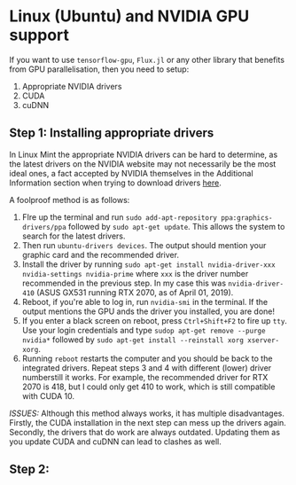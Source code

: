 # Linux (Ubuntu) and NVIDIA GPU support

If you want to use `tensorflow-gpu`, `Flux.jl` or any other library that benefits from GPU parallelisation, then you need to setup:

1. Appropriate NVIDIA drivers
2. CUDA
3. cuDNN

## Step 1: Installing appropriate drivers

In Linux Mint the appropriate NVIDIA drivers can be hard to determine, as the latest drivers on the NVIDIA website may not necessarily be the most ideal ones, a fact accepted by NVIDIA themselves in the Additional Information section when trying to download drivers [here](https://www.nvidia.com/Download/index.aspx?lang=en-us).

A foolproof method is as follows:

1. FIre up the terminal and run `sudo add-apt-repository ppa:graphics-drivers/ppa` followed by `sudo apt-get update`. This allows the system to search for the latest drivers.
2. Then run `ubuntu-drivers devices`. The output should mention your graphic card and the recommended driver.
3. Install the driver by running `sudo apt-get install nvidia-driver-xxx nvidia-settings nvidia-prime` where `xxx` is the driver number recommended in the previous step. In my case this was `nvidia-driver-410` (ASUS GX531 running RTX 2070, as of April 01, 2019).
4. Reboot, if you're able to log in, run `nvidia-smi` in the terminal. If the output mentions the GPU ands the driver you installed, you are done!
5. If you enter a black screen on reboot, press `Ctrl+Shift+F2` to fire up `tty`. Use your login credentials and type 
`sudop apt-get remove --purge nvidia*` followed by `sudo apt-get install --reinstall xorg xserver-xorg`.
6. Running `reboot` restarts the computer and you should be back to the integrated drivers. Repeat steps 3 and 4 with different (lower) driver numberstill it works. For example, the recommended driver for RTX 2070 is 418, but I could only get 410 to work, which is still compatible with CUDA 10.

*ISSUES:* Although this method always works, it has multiple disadvantages. Firstly, the CUDA installation in the next step can mess up the drivers again. Secondly, the drivers that do work are always outdated. Updating them as you update CUDA and cuDNN can lead to clashes as well.

## Step 2:
